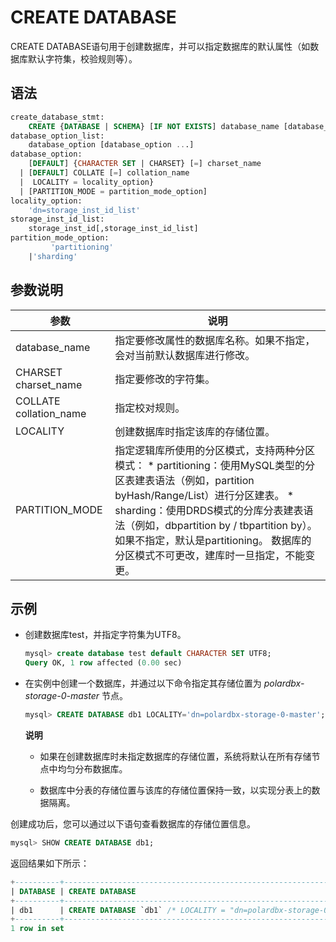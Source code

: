 CREATE DATABASE 
====================================

CREATE DATABASE语句用于创建数据库，并可以指定数据库的默认属性（如数据库默认字符集，校验规则等）。

语法 
-----------------------

```sql
create_database_stmt:
    CREATE {DATABASE | SCHEMA} [IF NOT EXISTS] database_name [database_option_list]
database_option_list:
    database_option [database_option ...]
database_option:
    [DEFAULT] {CHARACTER SET | CHARSET} [=] charset_name
  | [DEFAULT] COLLATE [=] collation_name
  |  LOCALITY = locality_option}
  | [PARTITION_MODE = partition_mode_option]
locality_option:
    'dn=storage_inst_id_list'
storage_inst_id_list:
    storage_inst_id[,storage_inst_id_list]
partition_mode_option:
		 'partitioning'
    |'sharding'
```



参数说明 
-------------------------



|           参数           |                                                                                                                                                                     说明                                                                                                                                                                      |
|------------------------|---------------------------------------------------------------------------------------------------------------------------------------------------------------------------------------------------------------------------------------------------------------------------------------------------------------------------------------------|
| database_name          | 指定要修改属性的数据库名称。如果不指定，会对当前默认数据库进行修改。                                                                                                                                                                                                                                                                                                          |
| CHARSET charset_name   | 指定要修改的字符集。                                                                                                                                                                                                                                                                                                                                  |
| COLLATE collation_name | 指定校对规则。                                                                                                                                                                                                                                                                                                                                     |
| LOCALITY               | 创建数据库时指定该库的存储位置。                                                                                                                                                                                                                                                                                                                            |
| PARTITION_MODE         | 指定逻辑库所使用的分区模式，支持两种分区模式： * partitioning：使用MySQL类型的分区表建表语法（例如，partition byHash/Range/List）进行分区建表。  * sharding：使用DRDS模式的分库分表建表语法（例如，dbpartition by / tbpartition by）。   如果不指定，默认是partitioning。 数据库的分区模式不可更改，建库时一旦指定，不能变更。 |



示例 
-----------------------

* 创建数据库test，并指定字符集为UTF8。

  ```sql
  mysql> create database test default CHARACTER SET UTF8;
  Query OK, 1 row affected (0.00 sec)
  ```

  

* 在实例中创建一个数据库，并通过以下命令指定其存储位置为 *polardbx-storage-0-master* 节点。

  ```sql
  mysql> CREATE DATABASE db1 LOCALITY='dn=polardbx-storage-0-master';
  ```

  
  **说明**
  * 如果在创建数据库时未指定数据库的存储位置，系统将默认在所有存储节点中均匀分布数据库。
  
  * 数据库中分表的存储位置与该库的存储位置保持一致，以实现分表上的数据隔离。
  

  
  




创建成功后，您可以通过以下语句查看数据库的存储位置信息。

```sql
mysql> SHOW CREATE DATABASE db1;
```

返回结果如下所示：

```sql
+----------+------------------------------------------------------------------------+
| DATABASE | CREATE DATABASE                                                        |
+----------+------------------------------------------------------------------------+
| db1      | CREATE DATABASE `db1` /* LOCALITY = "dn=polardbx-storage-0-master" */  |
+----------+------------------------------------------------------------------------+
1 row in set
```




